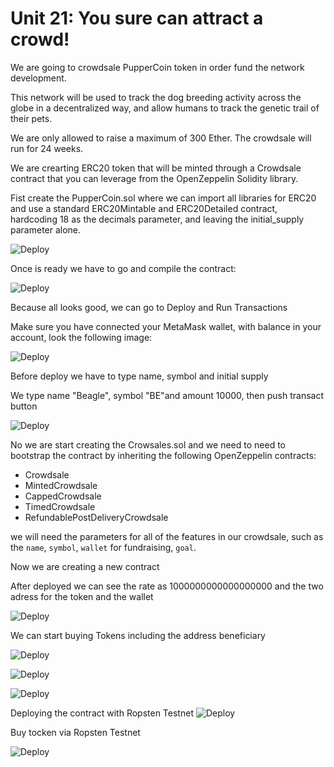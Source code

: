 # Unit 21: You sure can attract a crowd!

We are going to crowdsale PupperCoin token in order fund the network development.

This network will be used to track the dog breeding activity across the globe in a decentralized way, and allow humans to track the genetic trail of their pets. 

We are only allowed to raise a maximum of 300 Ether. The crowdsale will run for 24 weeks.

We are crearting ERC20 token that will be minted through a Crowdsale contract that you can leverage from the OpenZeppelin Solidity library.

Fist create the PupperCoin.sol where we can import all libraries for ERC20
and use a standard ERC20Mintable and ERC20Detailed contract, hardcoding 18 as the decimals parameter, and leaving the initial_supply parameter alone.

![Deploy](/Images/PupperCoin.png)

Once is ready we have to go and compile the contract:


![Deploy](/Images/Compile_coin.png)

Because all looks good, we can go to Deploy and Run Transactions

Make sure you have connected your MetaMask wallet, with balance in your account, look the following image: 

![Deploy](/Images/Deploy_Coin.png) 

Before deploy we have to type name, symbol and initial supply

We type name "Beagle", symbol "BE"and amount 10000, then push transact button

![Deploy](/Images/transact_Coin.png)

No we are start creating the Crowsales.sol and we need to need to bootstrap the contract by inheriting the following OpenZeppelin contracts:

- Crowdsale
- MintedCrowdsale
- CappedCrowdsale
- TimedCrowdsale
- RefundablePostDeliveryCrowdsale

we will need the parameters for all of the features in our crowdsale, such as the `name`, `symbol`, `wallet` for fundraising, `goal`.

Now we are creating a new contract


After deployed we can see the rate as 1000000000000000000 and the two adress for the token and the wallet

![Deploy](/Images/transact_rate.png)

We can start buying Tokens including the address beneficiary 

![Deploy](/Images/new_contract.png)

![Deploy](/Images/token_address.png)

![Deploy](/Images/crowdsale_contract_select.png)

Deploying the contract with Ropsten Testnet 
![Deploy](/Images/Contract_Ropsten.png)

Buy tocken via Ropsten Testnet


![Deploy](/Images/buyToken.png)

